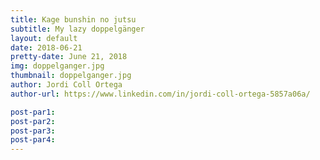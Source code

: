 ```yaml
---
title: Kage bunshin no jutsu
subtitle: My lazy doppelgänger
layout: default
date: 2018-06-21
pretty-date: June 21, 2018
img: doppelganger.jpg
thumbnail: doppelganger.jpg
author: Jordi Coll Ortega
author-url: https://www.linkedin.com/in/jordi-coll-ortega-5857a06a/

post-par1: 
post-par2: 
post-par3: 
post-par4: 
---
```


